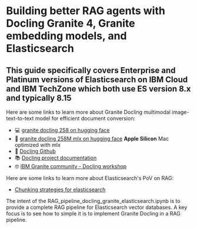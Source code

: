 # Building better RAG agents with Docling Granite 4, Granite embedding models, and Elasticsearch 
## This guide specifically covers Enterprise and Platinum versions of Elasticsearch on IBM Cloud and IBM TechZone which both use ES version 8.x and typically 8.15

Here are some links to learn more about Granite Docling multimodal image-text-to-text model for efficient document conversion:
- 💻 [granite docling 258 on hugging face](https://huggingface.co/ibm-granite/granite-docling-258M)
- 🍎 [granite docling 258M mlx on hugging face](https://huggingface.co/ibm-granite/granite-docling-258M-mlx) **Apple Silicon** Mac optimized with mlx
- 🚀 [Docling Github](https://github.com/docling-project/docling/blob/main/README.md)
- 📚 [Docling project documentation](https://docling-project.github.io/docling/)
- 🤓 [IBM Granite community - Docling workshop](https://ibm-granite-community.github.io/docling-workshop/)

Here are some links to learn more about Elasticsearch's PoV on RAG:
- [Chunking strategies for elasticsearch](https://www.elastic.co/search-labs/blog/chunking-strategies-elasticsearch)


The intent of the RAG_pipeline_docling_granite_elasticsearch.ipynb is to provide a complete RAG pipeline for Elasticsearch vector databases. A key focus is to see how to simple it is to implement Granite Docling in a RAG pipeline.  